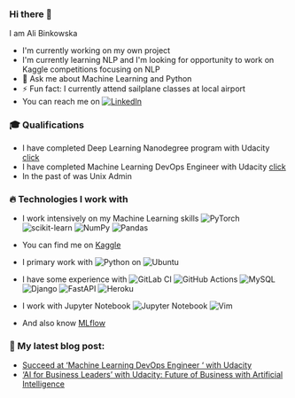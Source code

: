 ### Hi there 👋

I am Ali Binkowska
- I'm currently working on my own project
- I'm currently learning NLP and I'm looking for opportunity to work on Kaggle competitions focusing on NLP
- 💬 Ask me about Machine Learning and Python
- ⚡ Fun fact: I currently attend sailplane classes at local airport
- You can reach me on [![LinkedIn][linkedin-shield]][linkedin-url]

### 🎓 Qualifications
- I have completed Deep Learning Nanodegree program with Udacity [click](https://confirm.udacity.com/CNLLHZWY)
- I have completed Machine Learning DevOps Engineer with Udacity [click](https://confirm.udacity.com/KKEGWYJQ)
- In the past of was Unix Admin

### 🔥 Technologies I work with
- I work intensively on my Machine Learning skills
![PyTorch](https://img.shields.io/badge/PyTorch-%23EE4C2C.svg?style=for-the-badge&logo=PyTorch&logoColor=white)
![scikit-learn](https://img.shields.io/badge/scikit--learn-%23F7931E.svg?style=for-the-badge&logo=scikit-learn&logoColor=white)
![NumPy](https://img.shields.io/badge/numpy-%23013243.svg?style=for-the-badge&logo=numpy&logoColor=white)
![Pandas](https://img.shields.io/badge/pandas-%23150458.svg?style=for-the-badge&logo=pandas&logoColor=white)


- You can find me on [Kaggle](https://img.shields.io/badge/Kaggle-035a7d?style=for-the-badge&logo=kaggle&logoColor=white)

- I primary work with ![Python](https://img.shields.io/badge/python-3670A0?style=for-the-badge&logo=python&logoColor=ffdd54) on ![Ubuntu](https://img.shields.io/badge/Ubuntu-E95420?style=for-the-badge&logo=ubuntu&logoColor=white)

- I have some experience with
![GitLab CI](https://img.shields.io/badge/gitlab%20ci-%23181717.svg?style=for-the-badge&logo=gitlab&logoColor=white)
![GitHub Actions](https://img.shields.io/badge/github%20actions-%232671E5.svg?style=for-the-badge&logo=githubactions&logoColor=white)
![MySQL](https://img.shields.io/badge/mysql-%2300f.svg?style=for-the-badge&logo=mysql&logoColor=white)
![Django](https://img.shields.io/badge/django-%23092E20.svg?style=for-the-badge&logo=django&logoColor=white)
![FastAPI](https://img.shields.io/badge/FastAPI-005571?style=for-the-badge&logo=fastapi)
![Heroku](https://img.shields.io/badge/heroku-%23430098.svg?style=for-the-badge&logo=heroku&logoColor=white)

- I work with
Jupyter Notebook 	![Jupyter Notebook](https://img.shields.io/badge/jupyter-%23FA0F00.svg?style=for-the-badge&logo=jupyter&logoColor=white)
![Vim](https://img.shields.io/badge/VIM-%2311AB00.svg?style=for-the-badge&logo=vim&logoColor=white)
- And also know [MLflow](https://mlflow.org/)


### 📑 My latest blog post:
- [Succeed at ‘Machine Learning DevOps Engineer ‘ with Udacity](https://alibinkowska.co/machine-learning-devops-engineer/)
- [‘AI for Business Leaders’ with Udacity: Future of Business with Artificial Intelligence](https://alibinkowska.co/ai-for-business-leaders/)


<!-- MARKDOWN LINKS & IMAGES -->
<!-- https://www.markdownguide.org/basic-syntax/#reference-style-links -->
[name-shield]: https://img.shields.io/badge/Author-Ali%20Binkowska-blueviolet?style=for-the-badge
[linkedin-shield]: https://img.shields.io/badge/-LinkedIn-black.svg?style=for-the-badge&logo=linkedin&colorB=555
[linkedin-url]: https://linkedin.com/in/alibinkowska

